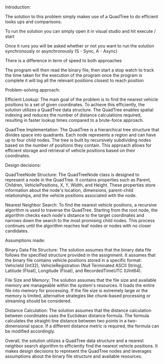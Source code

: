 Introduction:

The solution to this problem simply makes use of a QuadTree to do efficient looks ups and comparisons. 

To run the solution you can simply open it in visual studio and hit execute / start 

Once it runs you will be asked whether or not you want to run the solution synchronously or asynchronously (S - Sync, A - Async)

There is a difference in term of speed to both approaches 

The program will then read the binary file, then start a stop watch to track the time taken for the execution of the program
once the program is complete it will log all the relevant positions closest to reach position

Problem-solving approach:

Efficient Lookup: The main goal of the problem is to find the nearest vehicle positions to a set of given coordinates. To achieve this efficiently, the solution utilizes a QuadTree data structure. The QuadTree enables spatial indexing and reduces the number of distance calculations required, resulting in faster lookup times compared to a brute-force approach.

QuadTree Implementation: The QuadTree is a hierarchical tree structure that divides space into quadrants. Each node represents a region and can have up to four child nodes. The tree is built by recursively subdividing nodes based on the number of positions they contain. This approach allows for efficient storage and retrieval of vehicle positions based on their coordinates.

Design decisions:

QuadTreeNode Structure: The QuadTreeNode class is designed to represent a node in the QuadTree. It contains properties such as Parent, Children, VehiclePositions, X, Y, Width, and Height. These properties store information about the node's location, dimensions, parent-child relationships, and the vehicle positions associated with the node.

Nearest Neighbor Search: To find the nearest vehicle positions, a recursive algorithm is used to traverse the QuadTree. Starting from the root node, the algorithm checks each node's distance to the target coordinates and narrows down the search to the most promising child nodes. This process continues until the algorithm reaches leaf nodes or nodes with no closer candidates.

Assumptions made:

Binary Data File Structure: The solution assumes that the binary data file follows the specified structure provided in the assignment. It assumes that the binary file contains vehicle positions stored in a specific format: VehicleId (Int32), VehicleRegistration (Null Terminated ASCII String), Latitude (Float), Longitude (Float), and RecordedTimeUTC (UInt64).

File Size and Memory: The solution assumes that the file size and available memory are manageable within the system's resources. It loads the entire file into memory for processing. If the file size is extremely large or the memory is limited, alternative strategies like chunk-based processing or streaming should be considered.

Distance Calculation: The solution assumes that the distance calculation between coordinates uses the Euclidean distance formula. The formula calculates the straight-line distance between two points in a two-dimensional space. If a different distance metric is required, the formula can be modified accordingly.

Overall, the solution utilizes a QuadTree data structure and a nearest neighbor search algorithm to efficiently find the nearest vehicle positions. It makes design decisions to represent the QuadTree nodes and leverages assumptions about the binary file structure and available resources.